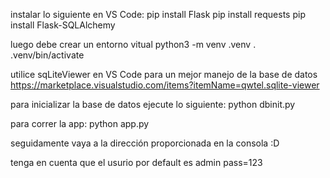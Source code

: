 instalar lo siguiente en VS Code: pip install Flask pip install requests pip install Flask-SQLAlchemy

luego debe crear un entorno vitual python3 -m venv .venv . .venv/bin/activate

utilice sqLiteViewer en VS Code para un mejor manejo de la base de datos https://marketplace.visualstudio.com/items?itemName=qwtel.sqlite-viewer

para inicializar la base de datos ejecute lo siguiente: python dbinit.py

para correr la app: python app.py

seguidamente vaya a la dirección proporcionada en la consola :D

tenga en cuenta que el usurio por default es admin pass=123
